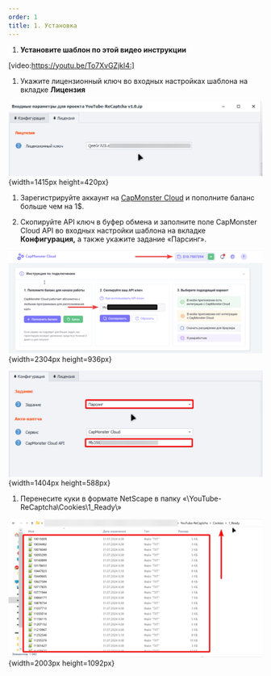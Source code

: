 ```yaml
---
order: 1
title: 1. Установка
---
```


1. **Установите шаблон по этой видео инструкции**

[video:https://youtu.be/To7XvGZjkl4:]



1. Укажите лицензионный ключ во входных настройках шаблона на вкладке **Лицензия**

![](./install.png){width=1415px height=420px}



1. Зарегистрируйте аккаунт на [CapMonster Cloud](https://capmonster.cloud/ru/) и пополните баланс больше чем на 1\$.

2. Скопируйте API ключ в буфер обмена и заполните поле CapMonster Cloud API во входных настройки шаблона на вкладке **Конфигурация,** а также укажите задание «Парсинг».

![](./install-2.png){width=2304px height=936px}

![](./install-3.png){width=1404px height=588px}



1. Перенесите куки в формате NetScape в папку «\\YouTube-ReCaptcha\\Cookies\\1_Ready\\»

![](./install-4.png){width=2003px height=1092px}